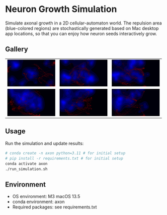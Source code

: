 # Neuron Growth Simulation

Simulate axonal growth in a 2D cellular-automaton world. The repulsion area (blue-colored regions) are stochastically generated based on Mac desktop app locations, so that you can enjoy how neuron seeds interactively grow.


## Gallery

<table>
  <tr>
    <td><img src="final_results/250729.png" width="200"></td>
    <td><img src="final_results/250724.png" width="200"></td>
    <td><img src="final_results/250723.png" width="200"></td>
  </tr>
  <tr>
    <td><img src="final_results/250722.png" width="200"></td>
    <td><img src="final_results/250721.png" width="200"></td>
    <td><img src="final_results/250720.png" width="200"></td>
  </tr>
</table>

## Usage

Run the simulation and update results:
```bash
# conda create -n axon python=3.11 # for initial setup
# pip install -r requirements.txt # for initial setup
conda activate axon
./run_simulation.sh
```

## Environment

- OS environment: M3 macOS 13.5
- conda environment: axon
- Required packages: see requirements.txt
